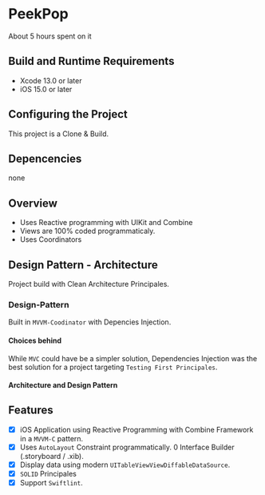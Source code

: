
# PeekPop

About 5 hours spent on it 

## Build and Runtime Requirements
+ Xcode 13.0 or later
+ iOS 15.0 or later

## Configuring the Project

This project is a Clone & Build.
## Depencencies
none

## Overview

- Uses Reactive programming with UIKit and Combine
- Views are 100% coded programmaticaly.
- Uses Coordinators

## Design Pattern - Architecture

Project build with Clean Architecture Principales.

### Design-Pattern 

Built in `MVVM-Coodinator` with Depencies Injection.

#### Choices behind

While `MVC` could have be a simpler solution, Dependencies Injection was the best solution for a project targeting `Testing First Principales`.

#### Architecture and Design Pattern
## Features

- [x] iOS Application using Reactive Programming with Combine Framework in a `MVVM-C` pattern.
- [x] Uses `AutoLayout` Constraint programmatically. 0 Interface Builder (.storyboard / .xib).
- [x] Display data using modern `UITableViewViewDiffableDataSource`.
- [x] `SOLID` Principales 
- [x] Support `Swiftlint`.
